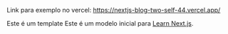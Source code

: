 Link para exemplo no vercel: https://nextjs-blog-two-self-44.vercel.app/

Este é um template 
Este é um modelo inicial para [Learn Next.js](https://nextjs.org/learn).
